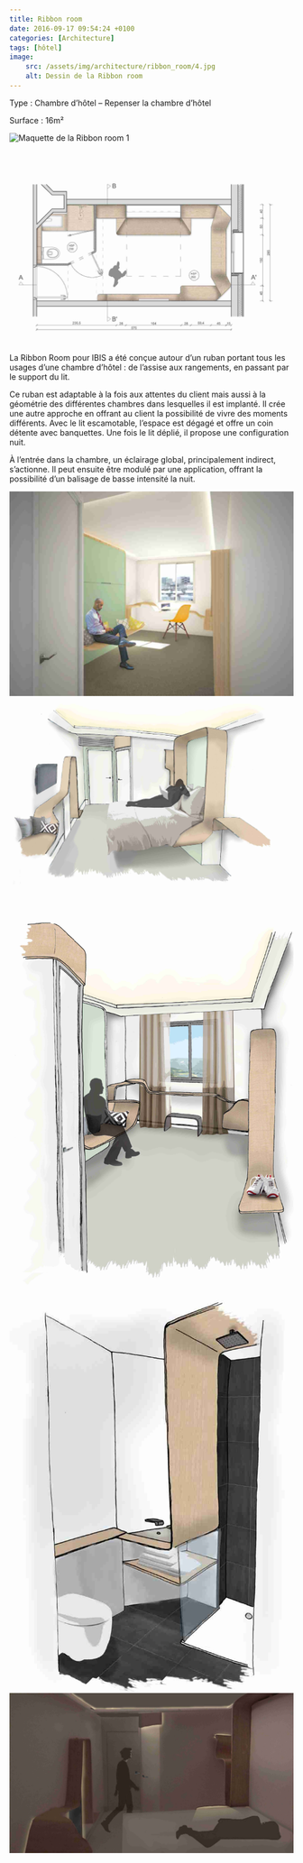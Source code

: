 ```yaml
---
title: Ribbon room
date: 2016-09-17 09:54:24 +0100
categories: [Architecture]
tags: [hôtel]
image:
    src: /assets/img/architecture/ribbon_room/4.jpg
    alt: Dessin de la Ribbon room
---
```


Type : Chambre d’hôtel – Repenser la chambre d’hôtel

Surface : 16m²

![Maquette de la Ribbon room 1](/assets/img/architecture/ribbon_room/1.jpg)
![Maquette de la Ribbon room 2](/assets/img/architecture/ribbon_room/2.jpg)

La Ribbon Room pour IBIS a été conçue autour d’un ruban portant tous les usages d’une chambre d’hôtel : de l’assise 
aux rangements, en passant par le support du lit.

Ce ruban est adaptable à la fois aux attentes du client mais aussi à la géométrie des différentes chambres dans 
lesquelles il est implanté. Il crée une autre approche en offrant au client la possibilité de vivre des moments 
différents. Avec le lit escamotable, l’espace est dégagé et offre un coin détente avec banquettes. Une fois le lit 
déplié, il propose une configuration nuit.

À l’entrée dans la chambre, un éclairage global, principalement indirect, s’actionne. Il peut ensuite être modulé par 
une application, offrant la possibilité d’un balisage de basse intensité la nuit.

![Dessin de la Ribbon room 1](/assets/img/architecture/ribbon_room/3.jpg)
![Dessin de la Ribbon room 2](/assets/img/architecture/ribbon_room/5.jpg)
![Dessin de la Ribbon room 3](/assets/img/architecture/ribbon_room/6.jpg)
![Dessin de la Ribbon room 4](/assets/img/architecture/ribbon_room/7.jpg)
![Dessin de la Ribbon room 5](/assets/img/architecture/ribbon_room/8.jpg)
